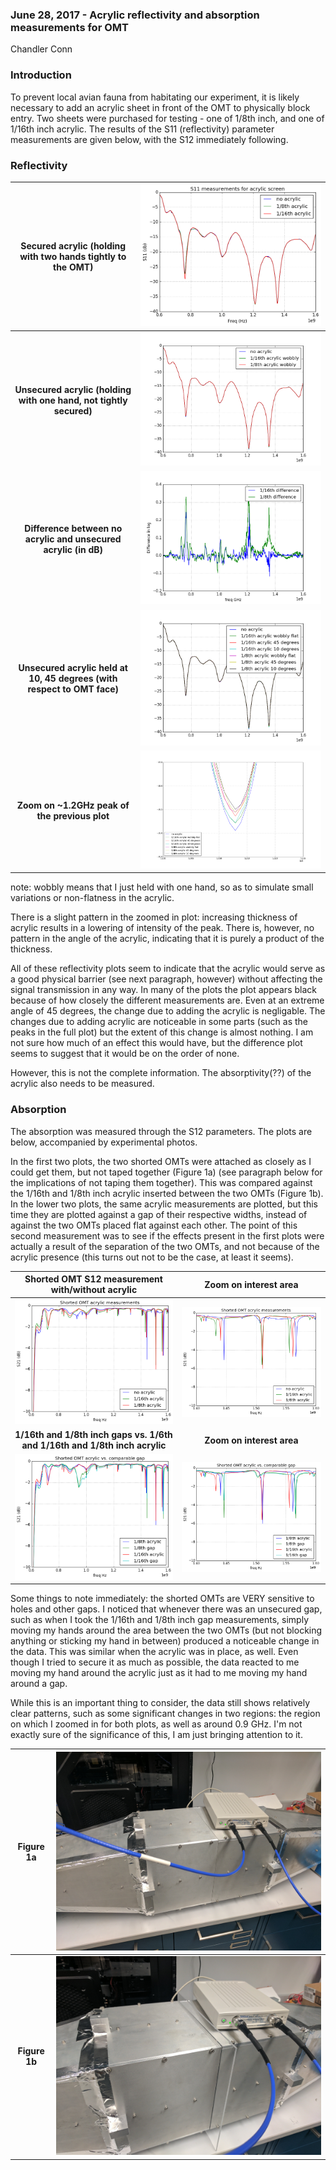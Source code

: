 ### June 28, 2017 - Acrylic reflectivity and absorption measurements for OMT

Chandler Conn

### Introduction

To prevent local avian fauna from habitating our experiment, it is likely necessary to add an acrylic sheet in front of the OMT to physically block entry. Two sheets were purchased for testing - one of 1/8th inch, and one of 1/16th inch acrylic. The results of the S11 (reflectivity) parameter measurements are given below, with the S12 immediately following.

### Reflectivity

| Secured acrylic (holding with two hands tightly to the OMT)| ![alt-text](../20170628_Acrylic/acrylic.png)|
|:----:|:----:|
|**Unsecured acrylic (holding with one hand, not tightly secured)**|![alt-text](../20170628_Acrylic/acrylic_wobble.png)|
|**Difference between no acrylic and unsecured acrylic (in dB)**|![alt-text](../20170628_Acrylic/acrylic_diff.png)|
|**Unsecured acrylic held at 10, 45 degrees (with respect to OMT face)**|![alt-text](../20170628_Acrylic/acrylic_full.png)|
|**Zoom on ~1.2GHz peak of the previous plot**|![alt-text](../20170628_Acrylic/acrylic_full_zoom.png)|

note: wobbly means that I just held with one hand, so as to simulate small variations or non-flatness in the acrylic.

There is a slight pattern in the zoomed in plot: increasing thickness of acrylic results in a lowering of intensity of the peak. There is, however, no pattern in the angle of the acrylic, indicating that it is purely a product of the thickness.

All of these reflectivity plots seem to indicate that the acrylic would serve as a good physical barrier (see next paragraph, however) without affecting the signal transmission in any way. In many of the plots the plot appears black because of how closely the different measurements are. Even at an extreme angle of 45 degrees, the change due to adding the acrylic is negligable. The changes due to adding acrylic are noticeable in some parts (such as the peaks in the full plot) but the extent of this change is almost nothing. I am not sure how much of an effect this would have, but the difference plot seems to suggest that it would be on the order of none.

However, this is not the complete information. The absorptivity(??) of the acrylic also needs to be measured.

### Absorption

The absorption was measured through the S12 parameters. The plots are below, accompanied by experimental photos.

In the first two plots, the two shorted OMTs were attached as closely as I could get them, but not taped together (Figure 1a) (see paragraph below for the implications of not taping them together). This was compared against the 1/16th and 1/8th inch acrylic inserted between the two OMTs (Figure 1b). In the lower two plots, the same acrylic measurements are plotted, but this time they are plotted against a gap of their respective widths, instead of against the two OMTs placed flat against each other. The point of this second measurement was to see if the effects present in the first plots were actually a result of the separation of the two OMTs, and not because of the acrylic presence (this turns out not to be the case, at least it seems).

|Shorted OMT S12 measurement with/without acrylic|Zoom on interest area|
|:---:|:---:|
|![alt-text](../20170628_Acrylic/acrylic_flat.png)|![alt-text](../20170628_Acrylic/acrylic_flat_zoom.png)|
|**1/16th and 1/8th inch gaps vs. 1/6th and 1/16th and 1/8th inch acrylic**|**Zoom on interest area**|
|![alt-text](../20170628_Acrylic/acrylic_vs_gaps.png)|![alt-text](../20170628_Acrylic/acrylic_vs_gaps_zoom.png)|

Some things to note immediately: the shorted OMTs are VERY sensitive to holes and other gaps. I noticed that whenever there was an unsecured gap, such as when I took the 1/16th and 1/8th inch gap measurements, simply moving my hands around the area between the two OMTs (but not blocking anything or sticking my hand in between) produced a noticeable change in the data. This was similar when the acrylic was in place, as well. Even though I tried to secure it as much as possible, the data reacted to me moving my hand around the acrylic just as it had to me moving my hand around a gap. 

While this is an important thing to consider, the data still shows relatively clear patterns, such as some significant changes in two regions: the region on which I zoomed in for both plots, as well as around 0.9 GHz. I'm not exactly sure of the significance of this, I am just bringing attention to it.

|Figure 1a|![alt-text](../20170628_Acrylic/IMG_20170630_130926.jpg)|
|:---:|:---:|
|**Figure 1b**|![alt-text](../20170628_Acrylic/IMG_20170630_131147.jpg)|

